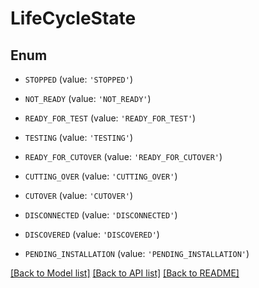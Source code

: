 # LifeCycleState


## Enum

* `STOPPED` (value: `'STOPPED'`)

* `NOT_READY` (value: `'NOT_READY'`)

* `READY_FOR_TEST` (value: `'READY_FOR_TEST'`)

* `TESTING` (value: `'TESTING'`)

* `READY_FOR_CUTOVER` (value: `'READY_FOR_CUTOVER'`)

* `CUTTING_OVER` (value: `'CUTTING_OVER'`)

* `CUTOVER` (value: `'CUTOVER'`)

* `DISCONNECTED` (value: `'DISCONNECTED'`)

* `DISCOVERED` (value: `'DISCOVERED'`)

* `PENDING_INSTALLATION` (value: `'PENDING_INSTALLATION'`)

[[Back to Model list]](../README.md#documentation-for-models) [[Back to API list]](../README.md#documentation-for-api-endpoints) [[Back to README]](../README.md)



